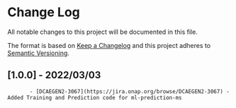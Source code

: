 # Change Log
All notable changes to this project will be documented in this file.

The format is based on [Keep a Changelog](http://keepachangelog.com/)
and this project adheres to [Semantic Versioning](http://semver.org/).

## [1.0.0] - 2022/03/03
   
           - [DCAEGEN2-3067](https://jira.onap.org/browse/DCAEGEN2-3067) - Added Training and Prediction code for ml-prediction-ms
